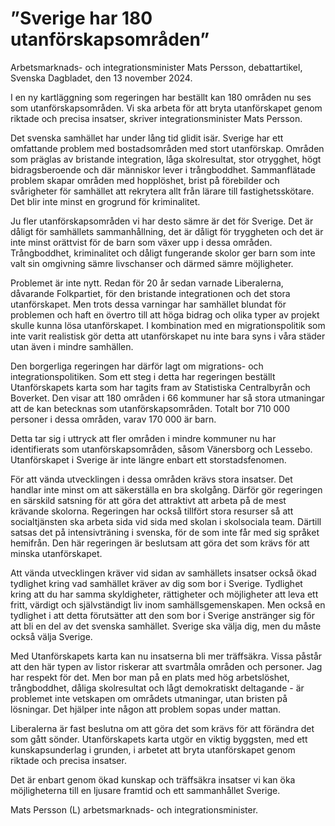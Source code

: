 # ”Sverige har 180 utanförskapsområden”

Arbetsmarknads- och integrationsminister Mats Persson, debattartikel, Svenska Dagbladet, den 13 november 2024.

I en ny kartläggning som regeringen har beställt kan 180 områden nu ses som utanförskapsområden. Vi ska arbeta för att bryta utanförskapet genom riktade och precisa insatser, skriver integrationsminister Mats Persson.

Det svenska samhället har under lång tid glidit isär. Sverige har ett omfattande problem med bostadsområden med stort utanförskap. Områden som präglas av bristande integration, låga skolresultat, stor otrygghet, högt bidragsberoende och där människor lever i trångboddhet. Sammanflätade problem skapar områden med hopplöshet, brist på förebilder och svårigheter för samhället att rekrytera allt från lärare till fastighetsskötare. Det blir inte minst en grogrund för kriminalitet.

Ju fler utanförskapsområden vi har desto sämre är det för Sverige. Det är dåligt för samhällets sammanhållning, det är dåligt för tryggheten och det är inte minst orättvist för de barn som växer upp i dessa områden. Trångboddhet, kriminalitet och dåligt fungerande skolor ger barn som inte valt sin omgivning sämre livschanser och därmed sämre möjligheter.

Problemet är inte nytt. Redan för 20 år sedan varnade Liberalerna, dåvarande Folkpartiet, för den bristande integrationen och det stora utanförskapet. Men trots dessa varningar har samhället blundat för problemen och haft en övertro till att höga bidrag och olika typer av projekt skulle kunna lösa utanförskapet. I kombination med en migrationspolitik som inte varit realistisk gör detta att utanförskapet nu inte bara syns i våra städer utan även i mindre samhällen.

Den borgerliga regeringen har därför lagt om migrations- och integrationspolitiken. Som ett steg i detta har regeringen beställt Utanförskapets karta som har tagits fram av Statistiska Centralbyrån och Boverket. Den visar att 180 områden i 66 kommuner har så stora utmaningar att de kan betecknas som utanförskapsområden. Totalt bor 710 000 personer i dessa områden, varav 170 000 är barn.

Detta tar sig i uttryck att fler områden i mindre kommuner nu har identifierats som utanförskapsområden, såsom Vänersborg och Lessebo. Utanförskapet i Sverige är inte längre enbart ett storstadsfenomen.

För att vända utvecklingen i dessa områden krävs stora insatser. Det handlar inte minst om att säkerställa en bra skolgång. Därför gör regeringen en särskild satsning för att göra det attraktivt att arbeta på de mest krävande skolorna. Regeringen har också tillfört stora resurser så att socialtjänsten ska arbeta sida vid sida med skolan i skolsociala team. Därtill satsas det på intensivträning i svenska, för de som inte får med sig språket hemifrån. Den här regeringen är beslutsam att göra det som krävs för att minska utanförskapet.

Att vända utvecklingen kräver vid sidan av samhällets insatser också ökad tydlighet kring vad samhället kräver av dig som bor i Sverige. Tydlighet kring att du har samma skyldigheter, rättigheter och möjligheter att leva ett fritt, värdigt och självständigt liv inom samhällsgemenskapen. Men också en tydlighet i att detta förutsätter att den som bor i Sverige anstränger sig för att bli en del av det svenska samhället. Sverige ska välja dig, men du måste också välja Sverige.

Med Utanförskapets karta kan nu insatserna bli mer träffsäkra. Vissa påstår att den här typen av listor riskerar att svartmåla områden och personer. Jag har respekt för det. Men bor man på en plats med hög arbetslöshet, trångboddhet, dåliga skolresultat och lågt demokratiskt deltagande - är problemet inte vetskapen om områdets utmaningar, utan bristen på lösningar. Det hjälper inte någon att problem sopas under mattan.

Liberalerna är fast beslutna om att göra det som krävs för att förändra det som gått sönder. Utanförskapets karta utgör en viktig byggsten, med ett kunskapsunderlag i grunden, i arbetet att bryta utanförskapet genom riktade och precisa insatser.

Det är enbart genom ökad kunskap och träffsäkra insatser vi kan öka möjligheterna till en ljusare framtid och ett sammanhållet Sverige.

Mats Persson (L) arbetsmarknads- och integrationsminister.
